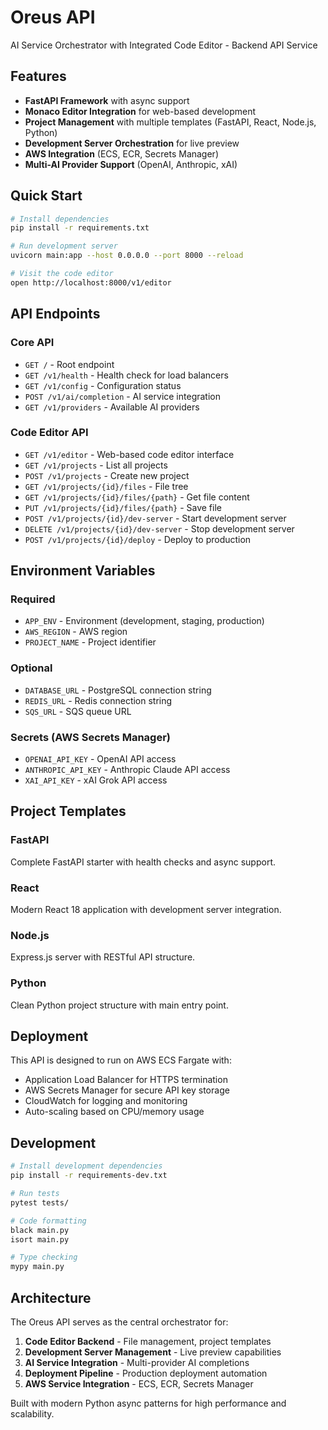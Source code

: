 # Oreus API

AI Service Orchestrator with Integrated Code Editor - Backend API Service

## Features

- **FastAPI Framework** with async support
- **Monaco Editor Integration** for web-based development
- **Project Management** with multiple templates (FastAPI, React, Node.js, Python)
- **Development Server Orchestration** for live preview
- **AWS Integration** (ECS, ECR, Secrets Manager)
- **Multi-AI Provider Support** (OpenAI, Anthropic, xAI)

## Quick Start

```bash
# Install dependencies
pip install -r requirements.txt

# Run development server
uvicorn main:app --host 0.0.0.0 --port 8000 --reload

# Visit the code editor
open http://localhost:8000/v1/editor
```

## API Endpoints

### Core API
- `GET /` - Root endpoint
- `GET /v1/health` - Health check for load balancers
- `GET /v1/config` - Configuration status
- `POST /v1/ai/completion` - AI service integration
- `GET /v1/providers` - Available AI providers

### Code Editor API
- `GET /v1/editor` - Web-based code editor interface
- `GET /v1/projects` - List all projects
- `POST /v1/projects` - Create new project
- `GET /v1/projects/{id}/files` - File tree
- `GET /v1/projects/{id}/files/{path}` - Get file content
- `PUT /v1/projects/{id}/files/{path}` - Save file
- `POST /v1/projects/{id}/dev-server` - Start development server
- `DELETE /v1/projects/{id}/dev-server` - Stop development server
- `POST /v1/projects/{id}/deploy` - Deploy to production

## Environment Variables

### Required
- `APP_ENV` - Environment (development, staging, production)
- `AWS_REGION` - AWS region
- `PROJECT_NAME` - Project identifier

### Optional
- `DATABASE_URL` - PostgreSQL connection string
- `REDIS_URL` - Redis connection string
- `SQS_URL` - SQS queue URL

### Secrets (AWS Secrets Manager)
- `OPENAI_API_KEY` - OpenAI API access
- `ANTHROPIC_API_KEY` - Anthropic Claude API access
- `XAI_API_KEY` - xAI Grok API access

## Project Templates

### FastAPI
Complete FastAPI starter with health checks and async support.

### React
Modern React 18 application with development server integration.

### Node.js
Express.js server with RESTful API structure.

### Python
Clean Python project structure with main entry point.

## Deployment

This API is designed to run on AWS ECS Fargate with:
- Application Load Balancer for HTTPS termination
- AWS Secrets Manager for secure API key storage
- CloudWatch for logging and monitoring
- Auto-scaling based on CPU/memory usage

## Development

```bash
# Install development dependencies
pip install -r requirements-dev.txt

# Run tests
pytest tests/

# Code formatting
black main.py
isort main.py

# Type checking
mypy main.py
```

## Architecture

The Oreus API serves as the central orchestrator for:
1. **Code Editor Backend** - File management, project templates
2. **Development Server Management** - Live preview capabilities
3. **AI Service Integration** - Multi-provider AI completions
4. **Deployment Pipeline** - Production deployment automation
5. **AWS Service Integration** - ECS, ECR, Secrets Manager

Built with modern Python async patterns for high performance and scalability.